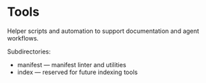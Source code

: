 # Tools

Helper scripts and automation to support documentation and agent workflows.

Subdirectories:
- manifest — manifest linter and utilities
- index — reserved for future indexing tools

